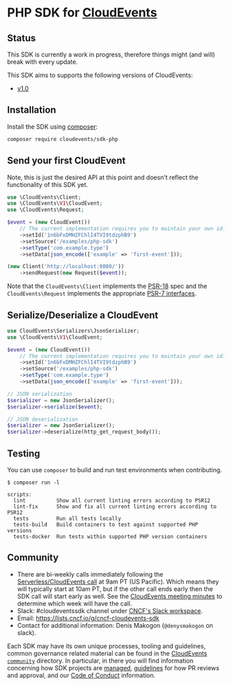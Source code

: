 # PHP SDK for [CloudEvents](https://github.com/cloudevents/spec)

## Status

This SDK is currently a work in progress, therefore things might (and will) break with every update.

This SDK aims to supports the following versions of CloudEvents:

- [v1.0](https://github.com/cloudevents/spec/blob/v1.0.1/spec.md)

## Installation

Install the SDK using [composer](https://getcomposer.org/):
```sh
composer require cloudevents/sdk-php
```

## Send your first CloudEvent

Note, this is just the desired API at this point and doesn't reflect the functionality of this SDK yet.

```php
use \CloudEvents\Client;
use \CloudEvents\V1\CloudEvent;
use \CloudEvents\Request;

$event = (new CloudEvent())
    // The current implementation requires you to maintain your own id.
    ->setId('1n6bFxDMHZFChlI4TVI9tdzphB9')
    ->setSource('/examples/php-sdk')
    ->setType('com.example.type')
    ->setData(json_encode(['example' => 'first-event']));

(new Client('http://localhost:8080/'))
    ->sendRequest(new Request($event));
```

Note that the `CloudEvents\Client` implements the [PSR-18](https://www.php-fig.org/psr/psr-18/) spec and the `CloudEvents\Request` implements the appropriate [PSR-7 interfaces](https://www.php-fig.org/psr/psr-7/).

## Serialize/Deserialize a CloudEvent

```php
use CloudEvents\Serializers\JsonSerializer;
use \CloudEvents\V1\CloudEvent;

$event = (new CloudEvent())
    // The current implementation requires you to maintain your own id.
    ->setId('1n6bFxDMHZFChlI4TVI9tdzphB9')
    ->setSource('/examples/php-sdk')
    ->setType('com.example.type')
    ->setData(json_encode(['example' => 'first-event']));

// JSON serialization
$serializer = new JsonSerializer();
$serializer->serialize($event);

// JSON deserialization
$serializer = new JsonSerializer();
$serializer->deserialize(http_get_request_body());
```

## Testing

You can use `composer` to build and run test environments when contributing.

```
$ composer run -l

scripts:
  lint          Show all current linting errors according to PSR12
  lint-fix      Show and fix all current linting errors according to PSR12
  tests         Run all tests locally
  tests-build   Build containers to test against supported PHP versions
  tests-docker  Run tests within supported PHP version containers
```

## Community

- There are bi-weekly calls immediately following the [Serverless/CloudEvents
  call](https://github.com/cloudevents/spec#meeting-time) at
  9am PT (US Pacific). Which means they will typically start at 10am PT, but
  if the other call ends early then the SDK call will start early as well.
  See the [CloudEvents meeting minutes](https://docs.google.com/document/d/1OVF68rpuPK5shIHILK9JOqlZBbfe91RNzQ7u_P7YCDE/edit#)
  to determine which week will have the call.
- Slack: #cloudeventssdk channel under
  [CNCF's Slack workspace](https://slack.cncf.io/).
- Email: https://lists.cncf.io/g/cncf-cloudevents-sdk
- Contact for additional information: Denis Makogon (`@denysmakogon` on slack).

Each SDK may have its own unique processes, tooling and guidelines, common
governance related material can be found in the
[CloudEvents `community`](https://github.com/cloudevents/spec/tree/master/community)
directory. In particular, in there you will find information concerning
how SDK projects are
[managed](https://github.com/cloudevents/spec/blob/master/community/SDK-GOVERNANCE.md),
[guidelines](https://github.com/cloudevents/spec/blob/master/community/SDK-maintainer-guidelines.md)
for how PR reviews and approval, and our
[Code of Conduct](https://github.com/cloudevents/spec/blob/master/community/GOVERNANCE.md#additional-information)
information.

